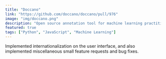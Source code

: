 ```yaml
---
title: "Doccano"
link: "https://github.com/doccano/doccano/pull/976"
image: "img/doccano.png"
description: "Open source annotation tool for machine learning practitioners. "
featured: true
tags: ["Python", "JavaScript", "Machine Learning"]
---
```


Implemented internationalization on the user interface, and also implemented miscellaneous small feature requests and bug fixes.
